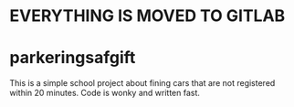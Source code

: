 # EVERYTHING IS MOVED TO GITLAB
# parkeringsafgift
This is a simple school project about fining cars that are not registered within 20 minutes. Code is wonky and written fast.
